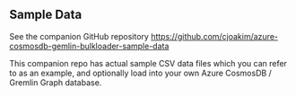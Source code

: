 ## Sample Data

See the companion GitHub repository https://github.com/cjoakim/azure-cosmosdb-gemlin-bulkloader-sample-data

This companion repo has actual sample CSV data files which you can refer to
as an example, and optionally load into your own Azure CosmosDB / Gremlin Graph database.
